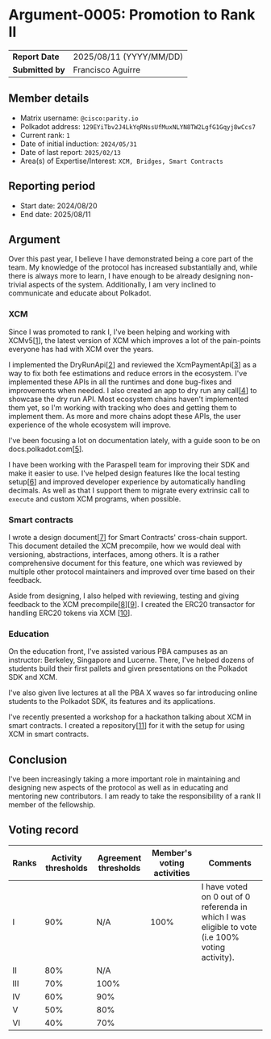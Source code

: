 # Argument-0005: Promotion to Rank II

|                 |                                                                                             |
| --------------- | ------------------------------------------------------------------------------------------- |
| **Report Date** | 2025/08/11 (YYYY/MM/DD)                                                                     |
| **Submitted by**| Francisco Aguirre                                                                           |

## Member details

- Matrix username: `@cisco:parity.io`
- Polkadot address: `129EYiTbv2J4LkYqRNssUfMuxNLYN8TW2LgfG1Gqyj8wCcs7`
- Current rank: `1`
- Date of initial induction: `2024/05/31`
- Date of last report: `2025/02/13`
- Area(s) of Expertise/Interest: `XCM, Bridges, Smart Contracts`

## Reporting period

- Start date: 2024/08/20
- End date: 2025/08/11

## Argument

Over this past year, I believe I have demonstrated being a core part of the team.
My knowledge of the protocol has increased substantially and, while there is always more to learn, I have enough to be already designing non-trivial aspects of the system.
Additionally, I am very inclined to communicate and educate about Polkadot.

### XCM

Since I was promoted to rank I, I've been helping and working with XCMv5[[1](https://github.com/polkadot-fellows/xcm-format/issues/60)], the latest version of XCM which improves a lot of the pain-points everyone has had with XCM over the years.

I implemented the DryRunApi[[2](https://github.com/paritytech/polkadot-sdk/pull/3872)] and reviewed the XcmPaymentApi[[3](https://github.com/paritytech/polkadot-sdk/pull/3607)] as a way to fix both fee estimations and reduce errors in the ecosystem.
I've implemented these APIs in all the runtimes and done bug-fixes and improvements when needed.
I also created an app to dry run any call[[4](https://forum.polkadot.network/t/a-website-to-dry-run-calls-with-any-origin/10786)] to showcase the dry run API.
Most ecosystem chains haven't implemented them yet, so I'm working with tracking who does and getting them to implement them.
As more and more chains adopt these APIs, the user experience of the whole ecosystem will improve.

I've been focusing a lot on documentation lately, with a guide soon to be on docs.polkadot.com[[5](https://github.com/polkadot-developers/polkadot-docs/pull/477)].

I have been working with the Paraspell team for improving their SDK and make it easier to use.
I've helped design features like the local testing setup[[6](https://dev.papi.how/explorer#networkId=frequency&endpoint=wss%3A%2F%2Ffrequency-rpc.dwellir.com)] and improved developer experience by automatically handling decimals.
As well as that I support them to migrate every extrinsic call to `execute` and custom XCM programs, when possible.

### Smart contracts

I wrote a design document[[7](https://docs.google.com/document/d/1ANrlaDZtIWPD9Q-CztyHGtTFdTh-I-AT3a_Bm0MZ2z4/edit?usp=sharing)] for Smart Contracts' cross-chain support.
This document detailed the XCM precompile, how we would deal with versioning, abstractions, interfaces, among others.
It is a rather comprehensive document for this feature, one which was reviewed by multiple other protocol maintainers and improved over time based on their feedback.

Aside from designing, I also helped with reviewing, testing and giving feedback to the XCM precompile[[8](https://github.com/paritytech/polkadot-sdk/pull/9126)][[9](https://github.com/paritytech/polkadot-sdk/pull/9135)].
I created the ERC20 transactor for handling ERC20 tokens via XCM [[10](https://github.com/paritytech/polkadot-sdk/pull/7762)].

### Education

On the education front, I've assisted various PBA campuses as an instructor: Berkeley, Singapore and Lucerne.
There, I've helped dozens of students build their first pallets and given presentations on the Polkadot SDK and XCM.

I've also given live lectures at all the PBA X waves so far introducing online students to the Polkadot SDK, its features and its applications.

I've recently presented a workshop for a hackathon talking about XCM in smart contracts.
I created a repository[[11](https://github.com/franciscoaguirre/xcm-in-smart-contracts-workshop/)] for it with the setup for using XCM in smart contracts.

## Conclusion

I've been increasingly taking a more important role in maintaining and designing new aspects of the protocol as well as in educating and mentoring new contributors.
I am ready to take the responsibility of a rank II member of the fellowship.

## Voting record

|  Ranks | Activity thresholds | Agreement thresholds | Member's voting activities | Comments |
|---|---|---|---|---|
|I  |90%   |N/A   |100%   |I have voted on 0 out of 0 referenda in which I was eligible to vote (i.e 100% voting activity).  |
|II |80%   |N/A   |   |  |
|III|70%   |100%  |   |  |
|IV |60%   |90%   |   |  |
|V  |50%   |80%   |   |  |
|VI |40%   |70%   |   |  |
